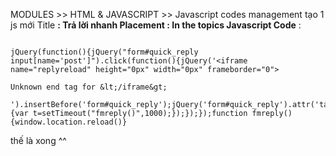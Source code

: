 MODULES >> HTML & JAVASCRIPT >> Javascript codes management
tạo 1 js mới
Title **: Trả lời nhanh
Placement : In the topics
Javascript Code** :

```

jQuery(function(){jQuery("form#quick_reply input[name='post']").click(function(){jQuery('<iframe name="replyreload" height="0px" width="0px" frameborder="0">

Unknown end tag for &lt;/iframe&gt;

').insertBefore('form#quick_reply');jQuery('form#quick_reply').attr('target','replyreload');jQuery('form#quick_reply').submit(function(){var t=setTimeout("fmreply()",1000);});});});function fmreply(){window.location.reload()}

```
thế là xong ^^